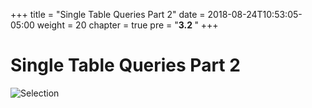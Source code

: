 +++
title = "Single Table Queries Part 2"
date = 2018-08-24T10:53:05-05:00
weight = 20
chapter = true
pre = "<b>3.2 </b>"
+++

# Single Table Queries Part 2

![Selection](/cc520/images/03-single-table-queries/syntax.png)